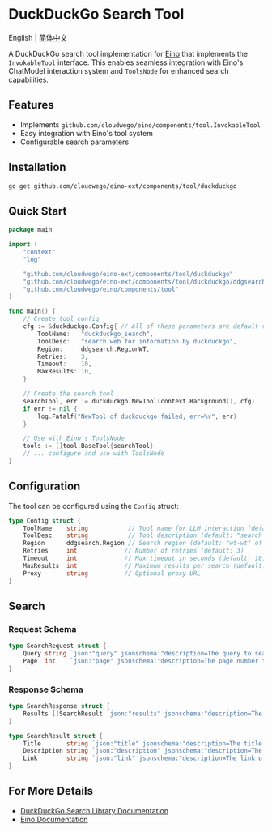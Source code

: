 # DuckDuckGo Search Tool

English | [简体中文](README_zh.md)

A DuckDuckGo search tool implementation for [Eino](https://github.com/cloudwego/eino) that implements the `InvokableTool` interface. This enables seamless integration with Eino's ChatModel interaction system and `ToolsNode` for enhanced search capabilities.

## Features

- Implements `github.com/cloudwego/eino/components/tool.InvokableTool`
- Easy integration with Eino's tool system
- Configurable search parameters

## Installation

```bash
go get github.com/cloudwego/eino-ext/components/tool/duckduckgo
```

## Quick Start

```go
package main

import (
    "context"
    "log"

    "github.com/cloudwego/eino-ext/components/tool/duckduckgo"
    "github.com/cloudwego/eino-ext/components/tool/duckduckgo/ddgsearch"
    "github.com/cloudwego/eino/components/tool"
)

func main() {
    // Create tool config
    cfg := &duckduckgo.Config{ // All of these parameters are default values, for demonstration purposes only
        ToolName:   "duckduckgo_search",
        ToolDesc:   "search web for information by duckduckgo",
        Region:     ddgsearch.RegionWT,
        Retries:    3,
        Timeout:    10,
        MaxResults: 10,
    }

    // Create the search tool
    searchTool, err := duckduckgo.NewTool(context.Background(), cfg)
    if err != nil {
        log.Fatalf("NewTool of duckduckgo failed, err=%v", err)
    }

    // Use with Eino's ToolsNode
    tools := []tool.BaseTool{searchTool}
    // ... configure and use with ToolsNode
}
```

## Configuration

The tool can be configured using the `Config` struct:

```go
type Config struct {
    ToolName    string           // Tool name for LLM interaction (default: "duckduckgo_search")
    ToolDesc    string           // Tool description (default: "search web for information by duckduckgo")
    Region      ddgsearch.Region // Search region (default: "wt-wt" of no specified region)
    Retries     int             // Number of retries (default: 3)
    Timeout     int             // Max timeout in seconds (default: 10)
    MaxResults  int             // Maximum results per search (default: 10)
    Proxy       string          // Optional proxy URL
}
```

## Search

### Request Schema
```go
type SearchRequest struct {
    Query string `json:"query" jsonschema:"description=The query to search the web for"`
    Page  int    `json:"page" jsonschema:"description=The page number to search for, default: 1"`
}
```

### Response Schema
```go
type SearchResponse struct {
    Results []SearchResult `json:"results" jsonschema:"description=The results of the search"`
}

type SearchResult struct {
    Title       string `json:"title" jsonschema:"description=The title of the search result"`
    Description string `json:"description" jsonschema:"description=The description of the search result"`
    Link        string `json:"link" jsonschema:"description=The link of the search result"`
}
```

## For More Details

- [DuckDuckGo Search Library Documentation](ddgsearch/README.md)
- [Eino Documentation](https://github.com/cloudwego/eino)
